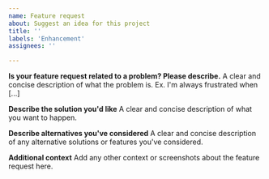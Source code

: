 ```yaml
---
name: Feature request
about: Suggest an idea for this project
title: ''
labels: 'Enhancement'
assignees: ''

---
```


<!-- Before posting, please read the contribution guidelines (linked to the right) to ensure that you get the best support. -->

**Is your feature request related to a problem? Please describe.**
A clear and concise description of what the problem is. Ex. I'm always frustrated when [...]

**Describe the solution you'd like**
A clear and concise description of what you want to happen.

**Describe alternatives you've considered**
A clear and concise description of any alternative solutions or features you've considered.

**Additional context**
Add any other context or screenshots about the feature request here.
